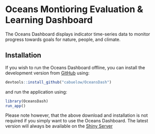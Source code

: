 
<!-- README.md is generated from README.Rmd. Please edit that file -->

# Oceans Montioring Evaluation & Learning Dashboard

The Oceans Dashboard displays indicator time-series data to monitor
progress towards goals for nature, people, and climate.

## Installation

If you wish to run the Oceans Dashboard offline, you can install the
development version from [GitHub](https://github.com/) using:

``` r
devtools::install_github("cabuelow/OceansDash")
```

and run the application using:

``` r
library(OceansDash)
run_app()
```

Please note however, that the above download and installation is not
required if you simply want to use the Oceans Dashboard. The latest
version will always be available on the [Shiny Server]()

